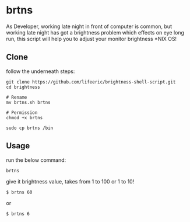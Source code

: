 # brtns
As Developer, working late night in front of computer is common, but working late night has got a brightness problem which effects on eye long run, this script will help you to adjust your monitor brightness *NIX OS!


## Clone
follow the underneath steps:
```
git clone https://github.com/lifeeric/brightness-shell-script.git
cd brightness

# Rename
mv brtns.sh brtns

# Permission
chmod +x brtns

sudo cp brtns /bin
```

## Usage

run the below command:
```
brtns
```

give it brightness value, takes from 1 to 100 or 1 to 10!

```
$ brtns 60
```
or

```
$ brtns 6
```
